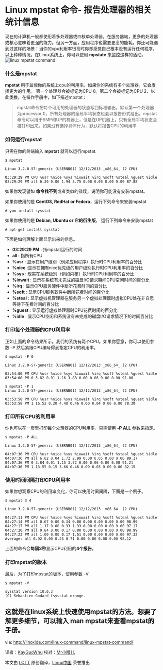 Linux mpstat 命令- 报告处理器的相关统计信息
================================================================================
现在的计算机一般都使用着多处理器或四核单处理器。在服务器端，更多的处理器或核心意味着更强的能力，但另一方面，应用程序也需要更高的能耗。你还可能遇到过这样的场景：当你的cpu利用率很高时你却感觉自己根本没有运行任何程序。以上种种情况，在Linux系统上，你可以使用 **mpstate** 来监控这样的活动。
![linux mpstat command](http://linoxide.com/wp-content/uploads/2013/12/linux-mpstat-command.jpg)

### 什么是mpstat ###

**mpstat** 用于监控你的系统上cpu的利用率。如果你的系统有多个处理器，它会发挥更大的作用。
第一个处理器会被标记为CPU 0。第二个会被标记为CPU 2，以此类推。在操作手册中，如下描述mpstat：

> mpstat命令把每个可用的处理器的状态写到标准输出，默认第一个处理器为processor 0。所有处理器的全局平均状态也会以报告形式给出。mpstat命令可以用于SMP和UP的机器上，但是在UP机器上，只有全局平均状态会被打印出来。如果没有选择具体行为，默认将报告CPU的利用率

### 如何运行mpstat ###

只需在你的终端输入 **mpstat** 就可以运行mpstat.

    $ mpstat

    Linux 3.2.0-57-generic (USERNB01) 12/12/2013 _x86_64_ (2 CPU)

    03:29:29 PM CPU %usr %nice %sys %iowait %irq %soft %steal %guest %idle
    03:29:29 PM all 6.30 0.06 1.94 3.75 0.00 0.06 0.00 0.00 87.88

如果你发现譬如 **命令找不到**或者类似的错误，说明你可能没有安装mpstat。

如果你使用的是 **CentOS, RedHat or Fedora**，运行下列命令来安装mpstat

    # yum install sysstat

如果你使用的是 **Debian, Ubuntu or 它的衍生版**， 运行下列命令来安装mpstat

    # apt-get install sysstat

下面是如何理解上面显示出来的信息。

- **03:29:29 PM** : 指mpstat运行的时间
- **all** : 指所有CPU
- **%usr** : 显示在用户级别（例如应用程序）执行时CPU利用率的百分比
- **%nice** :显示在拥有nice优先级的用户级别执行时CPU利用率的百分比
- **%sys** : 现实在系统级别（例如内核）执行时CPU利用率的百分比
- **%iowait** : 显示在系统有未完成的磁盘I/O请求期间CPU空闲时间的百分比
- **%irq** : 显示CPU服务硬件中断所花费时间的百分比
- **%soft** : 显示CPU服务软件中断所花费时间的百分比
- **%steal** : 显示虚拟机管理器在服务另一个虚拟处理器时虚拟CPU处在非自愿等待下花费时间的百分比
- **%guest** : 显示运行虚拟处理器时CPU花费时间的百分比
- **%idle** : 显示CPU空闲和系统没有未完成的磁盘I/O请求情况下的时间百分比

### 打印每个处理器的CPU利用率 ###

正如上面的命令结果所示，我们的系统有两个CPU。如果你愿意，你可以使用参数 -P 然后紧跟CPU编号得到指定CPU的利用率。

    $ mpstat -P 0

    Linux 3.2.0-57-generic (USERNB01) 12/12/2013 _x86_64_ (2 CPU)

    03:54:00 PM CPU %usr %nice %sys %iowait %irq %soft %steal %guest %idle
    03:54:00 PM 0 3.82 0.01 1.16 3.88 0.00 0.06 0.00 0.00 91.06

    $ mpstat -P 1
    Linux 3.2.0-57-generic (USERNB01) 12/12/2013 _x86_64_ (2 CPU)

    03:53:58 PM CPU %usr %nice %sys %iowait %irq %soft %steal %guest %idle
    03:53:58 PM 1 16.52 0.20 4.48 0.46 0.00 0.04 0.00 0.00 78.30

### 打印所有CPU的利用率 ###

你也可以在一页里打印每个处理器的CPU利用率，只需使用 **-P ALL** 参数来指定。

    $ mpstat -P ALL

    Linux 3.2.0-57-generic (USERNB01) 12/12/2013 _x86_64_ (2 CPU)

    04:07:36 PM CPU %usr %nice %sys %iowait %irq %soft %steal %guest %idle
    04:07:36 PM all 6.02 0.04 1.72 2.99 0.00 0.05 0.00 0.00 89.17
    04:07:36 PM 0 3.84 0.01 1.15 3.72 0.00 0.06 0.00 0.00 91.21
    04:07:36 PM 1 13.55 0.15 3.66 0.46 0.00 0.03 0.00 0.00 82.15

### 使用时间间隔打印CPU利用率 ###

如果你想观察CPU的利用率变化，你可以使用时间间隔，下面是一个例子。

    $ mpstat 3 4

    Linux 3.2.0-57-generic (USERNB01) 12/12/2013 _x86_64_ (2 CPU)

    04:27:11 PM CPU %usr %nice %sys %iowait %irq %soft %steal %guest %idle
    04:27:14 PM all 0.67 0.00 0.34 0.00 0.00 0.00 0.00 0.00 98.99
    04:27:17 PM all 1.17 0.00 0.33 1.33 0.00 0.00 0.00 0.00 97.17
    04:27:20 PM all 0.84 0.00 0.17 0.00 0.00 0.00 0.00 0.00 98.99
    04:27:23 PM all 1.00 0.00 0.17 1.51 0.00 0.00 0.00 0.00 97.32
    Average: all 0.92 0.00 0.25 0.71 0.00 0.00 0.00 0.00 98.12

上面的命令会**每隔3秒**显示CPU利用的**4个报告**。

### 打印mpstat的版本 ###

最后，为了打印mpstat的版本，使用参数 -V

    $ mpstat -V

    sysstat version 10.0.3
    (C) Sebastien Godard (sysstat orange.

这就是在linux系统上快速使用mpstat的方法。想要了解更多细节，可以输入 **man mpstat**来查看mpstat的手册。
--------------------------------------------------------------------------------

via: http://linoxide.com/linux-command/linux-mpstat-command/

译者：[KayGuoWhu](https://github.com/KayGuoWhu) 校对：[Mr小眼儿](https://github.com/tinyeyeser)

本文由 [LCTT](https://github.com/LCTT/TranslateProject) 原创翻译，[Linux中国](http://linux.cn/) 荣誉推出
